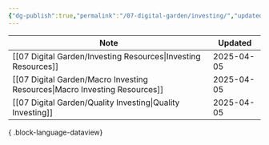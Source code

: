 ```yaml
---
{"dg-publish":true,"permalink":"/07-digital-garden/investing/","updated":"2025-04-05T16:57:04.340-07:00"}
---
```



| Note                                                                          | Updated    |
| ----------------------------------------------------------------------------- | ---------- |
| [[07 Digital Garden/Investing Resources\|Investing Resources]]             | 2025-04-05 |
| [[07 Digital Garden/Macro Investing Resources\|Macro Investing Resources]] | 2025-04-05 |
| [[07 Digital Garden/Quality Investing\|Quality Investing]]                 | 2025-04-05 |

{ .block-language-dataview}
